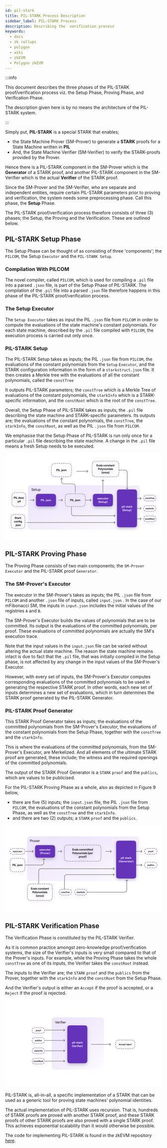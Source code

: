 ```yaml
---
id: pil-stark
title: PIL-STARK Process Description
sidebar_label: PIL-STARK Process
description: Describing the  verification process
keywords:
  - docs
  - zk rollups
  - polygon
  - wiki
  - zkEVM
  - Polygon zkEVM
---
```


:::info

This document describes the three phases of the PIL-STARK proof/verification process viz. the Setup Phase, Proving Phase, and Verification Phase.

The description given here is by no means the architecture of the PIL-STARK system.

:::

Simply put, **PIL-STARK** is a special STARK that enables; 

- the State Machine Prover (SM-Prover) to generate a **STARK** proofs for a State Machine written in **PIL**
- And, the State Machine Verifier (SM-Verifier) to verify the STARK-proofs provided by the Prover. 

Hence there is a PIL-STARK component in the SM-Prover which is the **Generator** of a STARK proof, and another PIL-STARK component in the SM-Verifier which is the actual **Verifier** of the STARK proof.

Since the SM-Prover and the SM-Verifier, who are separate and independent entities, require certain PIL-STARK parameters prior to proving and verification, the system needs some preprocessing phase. Call this phase, the **Setup** Phase.

The PIL-STARK proof/verification process therefore consists of three (3) phases; the Setup, the Proving and the Verification. These are outlined below.

## PIL-STARK Setup Phase

The Setup Phase can be thought of as consisting of three 'components'; the $\texttt{PILCOM}$, the Setup $\texttt{Executor}$ and the $\texttt{PIL-STARK Setup}$.

### Compilation With PILCOM

The novel compiler, called $\texttt{PILCOM}$, which is used for compiling a $\texttt{.pil}$ file into a parsed $\texttt{.json}$ file, is part of the Setup Phase of PIL-STARK. The compilation of the $\texttt{.pil}$ file into a parsed $\texttt{.json}$ file therefore happens in this phase of the PIL-STARK proof/verification process.

### The Setup Executor

The $\texttt{Setup Executor}$ takes as input the PIL $\texttt{.json}$ file from $\texttt{PILCOM}$ in order to compute the evaluations of the state machine's constant polynomials. For each state machine, described by the $\texttt{.pil}$ file compiled with $\texttt{PILCOM}$, the execution process is carried out only once.

### PIL-STARK Setup

The PIL-STARK Setup takes as inputs; the PIL $\texttt{.json}$ file from $\texttt{PILCOM}$, the evaluations of the constant polynomials from the $\texttt{Setup}$ $\texttt{Executor}$, and the STARK configuration information in the form of a $\texttt{starkstruct.json}$ file. It then creates a Merkle tree with the evaluations of all the constant polynomials, called the $\texttt{constTree}$

It outputs PIL-STARK parameters; the $\texttt{constTree}$ which is a Merkle Tree of evaluations of the constant polynomials, the $\texttt{starkInfo}$ which is a STARK-specific information, and the $\texttt{constRoot}$ which is the root of the $\texttt{constTree}$.

Overall, the Setup Phase of PIL-STARK takes as inputs; the $\texttt{.pil}$ file describing the state machine and STARK-specific parameters. Its outputs are; the evaluations of the constant polynomials, the $\texttt{constTree}$, the $\texttt{starkInfo}$, the $\texttt{constRoot}$, as well as the PIL $\texttt{.json}$ file from $\texttt{PILCOM}$.

We emphasise that the Setup Phase of PIL-STARK is run only once for a particular $\texttt{.pil}$ file describing the state machine. A change in the $\texttt{.pil}$ file means a fresh Setup needs to be executed.

![PIL-STARK Setup](figures/fib13-pil-stark-setup.png)

## PIL-STARK Proving Phase

The Proving Phase consists of two main components; the $\texttt{SM-Prover}$ $\texttt{Executor}$ and the PIL-STARK proof $\texttt{Generator}$.

### The SM-Prover's Executor

The executor in the SM-Prover's takes as inputs; the PIL $\texttt{.json}$ file from $\texttt{PILCOM}$ and another $\texttt{.json}$ file of inputs, called $\texttt{input.json}$ . In the case of our mFibonacci SM, the inputs in $\texttt{input.json}$ includes the initial values of the registries $\texttt{A}$ and $\texttt{B}$.

The SM-Prover's Executor builds the values of polynomials that are to be committed. Its output is the evaluations of the committed polynomials, per proof. These evaluations of committed polynomials are actually the SM's execution trace.

Note that the input values in the $\texttt{input.json}$ file can be varied without altering the actual state machine. The reason the state machine remains intact is due to fact that the $\texttt{.pil}$ file, that was initially compiled in the Setup phase, is not affected by any change in the input values of the SM-Prover's Executor.

However, with every set of inputs, the SM-Prover's Executor computes corresponding evaluations of the committed polynomials to be used in generating the respective STARK proof. In other words, each new set of inputs determines a new set of evaluations, which in turn determines the STARK proof generated by the PIL-STARK Generator.

### PIL-STARK Proof Generator

This STARK Proof Generator takes as inputs; the evaluations of the committed polynomials from the SM-Prover's Executor, the evaluations of the constant polynomials from the Setup Phase, together with the $\texttt{constTree}$ and the $\texttt{starkInfo}$.

This is where the evaluations of the committed polynomials, from the SM-Prover's Executor, are Merkelized. And all elements of the ultimate STARK proof are generated, these include; the witness and the required openings of the committed polynomials. 

The output of the STARK Proof Generator is a $\texttt{STARK}$ $\texttt{proof}$ and the $\texttt{publics}$, which are values to be publicised.

For the PIL-STARK Proving Phase as a whole, also as depicted in Figure 9 below, 

- there are five (5) inputs; the $\texttt{input.json}$ file, the PIL $\texttt{.json}$ file from $\texttt{PILCOM}$, the evaluations of the constant polynomials from the Setup Phase, as well as the $\texttt{constTree}$ and the $\texttt{starkInfo}$.
- and there are two (2) outputs; a $\texttt{STARK}$ $\texttt{proof}$ and the $\texttt{publics}$.

![PIL-STARK in SM-Prover](figures/fib14-pil-stark-in-prover.png)

## PIL-STARK Verification Phase

The Verification Phase is constituted by the PIL-STARK Verifier. 

As it is common practice amongst zero-knowledge proof/verification systems, the size of the Verifier's inputs is very small compared to that of the Prover's inputs. For example, while the Proving Phase takes the whole $\texttt{constTree}$ as one of its inputs, the Verifier takes the $\texttt{constRoot}$ instead.

The inputs to the Verifier are; the $\texttt{STARK}$ $\texttt{proof}$ and the $\texttt{publics}$ from the Prover, together with the $\texttt{starkInfo}$ and the $\texttt{constRoot}$ from the Setup Phase.

And the Verifier's output is either an $\texttt{Accept}$ if the proof is accepted, or a $\texttt{Reject}$ if the proof is rejected.

![PIL-STARK in the SM-Verifier](figures/fib15-pil-stark-in-verifier.png)

PIL-STARK is, all-in-all, a specific implementation of a STARK that can be used as a generic tool for proving state machines' polynomial identities.

The actual implementation of PIL-STARK uses recursion. That is, hundreds of STARK proofs are proved with another STARK proof, and these STARK proofs of other STARK proofs are also proved with a single STARK proof. This achieves exponential scalability than it would otherwise be possible.

The code for implementing PIL-STARK is found in the zkEVM repository [here](https://github.com/0xPolygonHermez/pil-stark).

